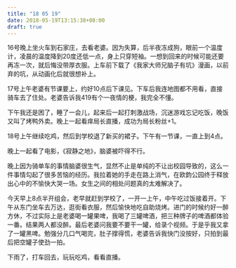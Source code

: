 ```yaml
---
title: "18 05 19"
date: 2018-05-19T13:15:38+08:00
draft: true
---
```


16号晚上坐火车到石家庄，去看老婆。因为失算，后半夜冻成狗，眼前一个温度计，凌晨的温度降到20度还低一点，身上只穿短袖。一想到回来的时候可能还要再冻一次，就后悔没带厚衣服。上车前下载了《我家大师兄脑子有坑》漫画，以前弃的坑，从动画化后就很想补上。

17号上午老婆有节课要上，约好10点后下课见。下车后我连地图都不用看，直接骑车去了住处。老婆告诉我419有个一夜情的梗，我完全不懂。

下午我还是困了，睡了一会儿，起来后一起打刺激战场，沉迷游戏忘记吃饭，晚饭又叫了烤鸭外卖。晚上一起看痒局长直播，成功为局长粉丝+1。

18号上午继续吃鸡，然后到学校退了新买的裙子。下午有一节课，一直上到4点。

晚上一起看了电影，《寂静之地》，脑婆被吓得不行。

晚上因为骑单车的事情脑婆很生气，显然不止是单纯的不让出校园导致的，这么一件事情勾起了很多苦恼的经历。我拉着她的手走在路上消气，在欧韵公园终于释放出心中的不愉快大哭一场。女生之间的相处问题真的太难解决了。

今天早上8点半开组会，老早就赶到学校了，一开一上午，中午吃过饭接着开。下午从东门坐车去万达，逛街看衣服，然后愉快地吃自助烧烤。进门的时候约好一醉方休，不过实际上是老婆喝一罐果啤，我喝了三罐啤酒，把三种牌子的啤酒都体验一番。结果两人都没醉。最后老婆问我要不要干一罐，给录个视频。于是乎我又拿了一罐黑啤。勉强分几口气喝完，肚子撑得慌，老婆告诉我快门没按好，只拍到最后把空罐子使劲一拍。

下雨了，打车回去，玩玩吃鸡，看看直播。

